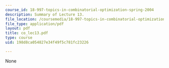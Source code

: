 ```yaml
---
course_id: 18-997-topics-in-combinatorial-optimization-spring-2004
description: Summary of Lecture 13.
file_location: /coursemedia/18-997-topics-in-combinatorial-optimization-spring-2004/198d8ca054827e34f49f5c781fc23226_co_lec13.pdf
file_type: application/pdf
layout: pdf
title: co_lec13.pdf
type: course
uid: 198d8ca054827e34f49f5c781fc23226

---
```

None